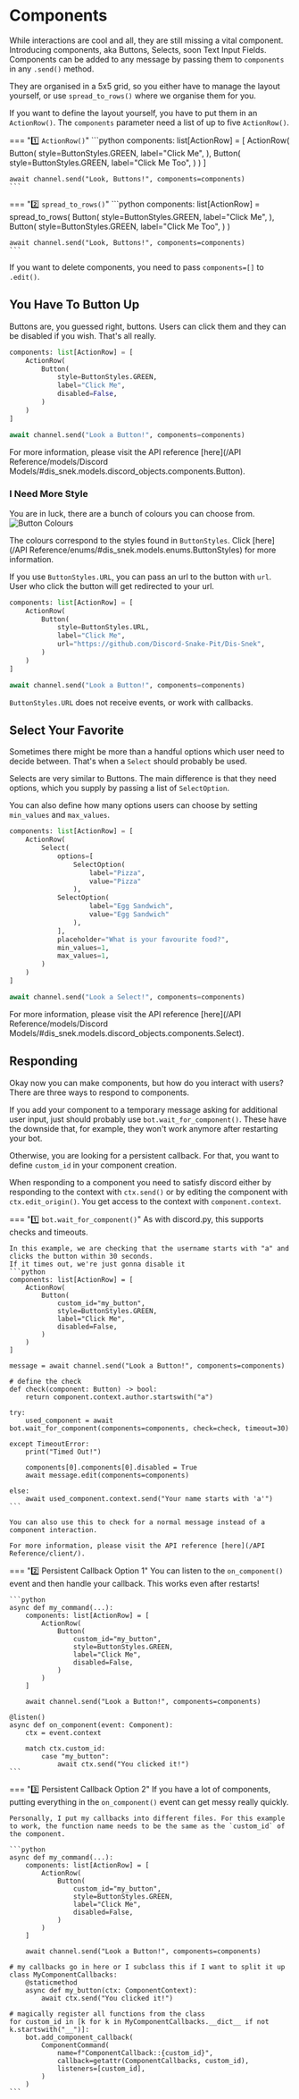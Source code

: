 # Components

While interactions are cool and all, they are still missing a vital component.
Introducing components, aka Buttons, Selects, soon Text Input Fields.
Components can be added to any message by passing them to `components` in any `.send()` method.

They are organised in a 5x5 grid, so you either have to manage the layout yourself, or use `spread_to_rows()` where we organise them for you.

If you want to define the layout yourself, you have to put them in an `ActionRow()`. The `components` parameter need a list of up to five `ActionRow()`.

=== ":one: `ActionRow()`"
    ```python
    components: list[ActionRow] = [
        ActionRow(
            Button(
                style=ButtonStyles.GREEN,
                label="Click Me",
            ),
            Button(
                style=ButtonStyles.GREEN,
                label="Click Me Too",
            )
        )
    ]

    await channel.send("Look, Buttons!", components=components)
    ```

=== ":two: `spread_to_rows()`"
    ```python
    components: list[ActionRow] = spread_to_rows(
        Button(
            style=ButtonStyles.GREEN,
            label="Click Me",
        ),
        Button(
            style=ButtonStyles.GREEN,
            label="Click Me Too",
        )
    )

    await channel.send("Look, Buttons!", components=components)
    ```

If you want to delete components, you need to pass `components=[]` to `.edit()`.

## You Have To Button Up

Buttons are, you guessed right, buttons. Users can click them and they can be disabled if you wish. That's all really.

```python
components: list[ActionRow] = [
    ActionRow(
        Button(
            style=ButtonStyles.GREEN,
            label="Click Me",
            disabled=False,
        )
    )
]

await channel.send("Look a Button!", components=components)
```

For more information, please visit the API reference [here](/API Reference/models/Discord Models/#dis_snek.models.discord_objects.components.Button).

### I Need More Style

You are in luck, there are a bunch of colours you can choose from.
    <br>![Button Colours](../images/Components/buttons.png "Button Colours")

The colours correspond to the styles found in `ButtonStyles`. Click [here](/API Reference/enums/#dis_snek.models.enums.ButtonStyles) for more information.

If you use `ButtonStyles.URL`, you can pass an url to the button with `url`. User who click the button will get redirected to your url.
```python
components: list[ActionRow] = [
    ActionRow(
        Button(
            style=ButtonStyles.URL,
            label="Click Me",
            url="https://github.com/Discord-Snake-Pit/Dis-Snek",
        )
    )
]

await channel.send("Look a Button!", components=components)
```

`ButtonStyles.URL` does not receive events, or work with callbacks.

## Select Your Favorite

Sometimes there might be more than a handful options which user need to decide between. That's when a `Select` should probably be used.

Selects are very similar to Buttons. The main difference is that they need options, which you supply by passing a list of `SelectOption`.

You can also define how many options users can choose by setting `min_values` and `max_values`.
```python
components: list[ActionRow] = [
    ActionRow(
        Select(
            options=[
                SelectOption(
                    label="Pizza",
                    value="Pizza"
                ),
            SelectOption(
                    label="Egg Sandwich",
                    value="Egg Sandwich"
                ),
            ],
            placeholder="What is your favourite food?",
            min_values=1,
            max_values=1,
        )
    )
]

await channel.send("Look a Select!", components=components)
```

For more information, please visit the API reference [here](/API Reference/models/Discord Models/#dis_snek.models.discord_objects.components.Select).

## Responding

Okay now you can make components, but how do you interact with users?
There are three ways to respond to components.

If you add your component to a temporary message asking for additional user input, just should probably use `bot.wait_for_component()`.
These have the downside that, for example, they won't work anymore after restarting your bot.

Otherwise, you are looking for a persistent callback. For that, you want to define `custom_id` in your component creation.

When responding to a component you need to satisfy discord either by responding to the context with `ctx.send()` or by editing the component with `ctx.edit_origin()`. You get access to the context with `component.context`.

=== ":one: `bot.wait_for_component()`"
    As with discord.py, this supports checks and timeouts.

    In this example, we are checking that the username starts with "a" and clicks the button within 30 seconds.
    If it times out, we're just gonna disable it
    ```python
    components: list[ActionRow] = [
        ActionRow(
            Button(
                custom_id="my_button",
                style=ButtonStyles.GREEN,
                label="Click Me",
                disabled=False,
            )
        )
    ]

    message = await channel.send("Look a Button!", components=components)

    # define the check
    def check(component: Button) -> bool:
        return component.context.author.startswith("a")

    try:
        used_component = await bot.wait_for_component(components=components, check=check, timeout=30)

    except TimeoutError:  
        print("Timed Out!")

        components[0].components[0].disabled = True
        await message.edit(components=components)

    else:
        await used_component.context.send("Your name starts with 'a'")
    ```

    You can also use this to check for a normal message instead of a component interaction.

    For more information, please visit the API reference [here](/API Reference/client/).


=== ":two: Persistent Callback Option 1"
    You can listen to the `on_component()` event and then handle your callback. This works even after restarts!

    ```python
    async def my_command(...):
        components: list[ActionRow] = [
            ActionRow(
                Button(
                    custom_id="my_button",
                    style=ButtonStyles.GREEN,
                    label="Click Me",
                    disabled=False,
                )
            )
        ]

        await channel.send("Look a Button!", components=components)

    @listen()
    async def on_component(event: Component):
        ctx = event.context

        match ctx.custom_id:
            case "my_button":
                await ctx.send("You clicked it!")
    ```

=== ":three: Persistent Callback Option 2"
    If you have a lot of components, putting everything in the `on_component()` event can get messy really quickly.

    Personally, I put my callbacks into different files. For this example to work, the function name needs to be the same as the `custom_id` of the component.

    ```python
    async def my_command(...):
        components: list[ActionRow] = [
            ActionRow(
                Button(
                    custom_id="my_button",
                    style=ButtonStyles.GREEN,
                    label="Click Me",
                    disabled=False,
                )
            )
        ]

        await channel.send("Look a Button!", components=components)

    # my callbacks go in here or I subclass this if I want to split it up
    class MyComponentCallbacks:
        @staticmethod
        async def my_button(ctx: ComponentContext):
            await ctx.send("You clicked it!")

    # magically register all functions from the class
    for custom_id in [k for k in MyComponentCallbacks.__dict__ if not k.startswith("__")]:
        bot.add_component_callback(
            ComponentCommand(
                name=f"ComponentCallback::{custom_id}",
                callback=getattr(ComponentCallbacks, custom_id),
                listeners=[custom_id],
            )
        )
    ```
